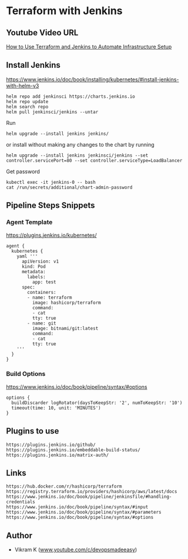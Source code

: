 # Terraform with Jenkins 

## Youtube Video URL
[How to Use Terraform and Jenkins to Automate Infrastructure Setup](https://youtu.be/kIDiP3Unj7Y)

## Install Jenkins
https://www.jenkins.io/doc/book/installing/kubernetes/#install-jenkins-with-helm-v3
```
helm repo add jenkinsci https://charts.jenkins.io
helm repo update
helm search repo
helm pull jenkinsci/jenkins --untar
```
Run 
```
helm upgrade --install jenkins jenkins/
```
or install without making any changes to the chart by running
```
helm upgrade --install jenkins jenkinsci/jenkins --set controller.servicePort=80 --set controller.serviceType=LoadBalancer
```
Get password
```
kubectl exec -it jenkins-0 -- bash
cat /run/secrets/additional/chart-admin-password
```
## Pipeline Steps Snippets

### Agent Template
https://plugins.jenkins.io/kubernetes/
```
agent {
  kubernetes {
    yaml '''
      apiVersion: v1
      kind: Pod
      metadata:
        labels:
          app: test
      spec:
        containers:
        - name: terraform
          image: hashicorp/terraform
          command:
          - cat
          tty: true
        - name: git
          image: bitnami/git:latest
          command:
          - cat
          tty: true
    '''
  }      
}
```
### Build Options
https://www.jenkins.io/doc/book/pipeline/syntax/#options
```
options {
  buildDiscarder logRotator(daysToKeepStr: '2', numToKeepStr: '10')
  timeout(time: 10, unit: 'MINUTES')
}
```

## Plugins to use
```
https://plugins.jenkins.io/github/
https://plugins.jenkins.io/embeddable-build-status/
https://plugins.jenkins.io/matrix-auth/
```

## Links
```
https://hub.docker.com/r/hashicorp/terraform
https://registry.terraform.io/providers/hashicorp/aws/latest/docs
https://www.jenkins.io/doc/book/pipeline/jenkinsfile/#handling-credentials
https://www.jenkins.io/doc/book/pipeline/syntax/#input
https://www.jenkins.io/doc/book/pipeline/syntax/#parameters
https://www.jenkins.io/doc/book/pipeline/syntax/#options
```

## Author
- Vikram K (www.youtube.com/c/devopsmadeeasy)
